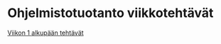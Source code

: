 # Ohjelmistotuotanto viikkotehtävät

[Viikon 1 alkupään tehtävät](https://github.com/tuukkalai/ohtu-2022-viikko1)


